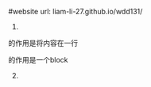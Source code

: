 
#website url:
liam-li-27.github.io/wdd131/
                  
1.      
<span> 的作用是将内容在一行
<div> 的作用是一个block

2.
<mian> </main> 
<div class="main"> <main>

<strong></strong>


